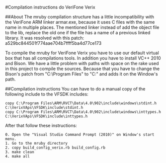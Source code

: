 #Compilation instructions do VeriFone Verix

##About
The mruby compilation structure has a little incompatibility with the VeriFone ARM linker armar.exe, because it uses C files with the same name in multiple places. The mentioned linker instead of add the object file to the lib, replace the old one if the file has a name of a previous linked library. It was resolved with this patch: a529bc844501f774aae704b7ffff5ba4d77ce173

To compile the mruby for VeriFone Verix you have to use our default virtual box that has all compilations tools. In addition you have to install VC++ 2010 and Bison. We have a little problem with paths with space on the rake used in this project to compile the sources. Because that you have to change the Bison's patch from "C:\Program Files" to "C:\" and adds it on the Window's path.

##Compilation instructions
You can have to do a manual copy of the following include to the VFSDK includes:

    copy C:\Program Files\ARM\RVCT\Data\4.0\902\include\windows\stdint.h C:\VerixVAps\VFSDK\include\stdint.h
    copy C:\Program Files\ARM\RVCT\Data\4.0\902\include\windows\inttypes.h C:\VerixVAps\VFSDK\include\inttypes.h

After that follow these instructions:

    0. Open the "Visual Studio Command Prompt (2010)" on Window's start menu.
    1. Go to the mruby directory
    2. copy build_config_verix.rb build_config.rb
    3. make clean
    4. make all